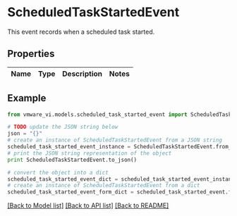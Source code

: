 # ScheduledTaskStartedEvent

This event records when a scheduled task started. 

## Properties
Name | Type | Description | Notes
------------ | ------------- | ------------- | -------------

## Example

```python
from vmware_vi.models.scheduled_task_started_event import ScheduledTaskStartedEvent

# TODO update the JSON string below
json = "{}"
# create an instance of ScheduledTaskStartedEvent from a JSON string
scheduled_task_started_event_instance = ScheduledTaskStartedEvent.from_json(json)
# print the JSON string representation of the object
print ScheduledTaskStartedEvent.to_json()

# convert the object into a dict
scheduled_task_started_event_dict = scheduled_task_started_event_instance.to_dict()
# create an instance of ScheduledTaskStartedEvent from a dict
scheduled_task_started_event_form_dict = scheduled_task_started_event.from_dict(scheduled_task_started_event_dict)
```
[[Back to Model list]](../README.md#documentation-for-models) [[Back to API list]](../README.md#documentation-for-api-endpoints) [[Back to README]](../README.md)


